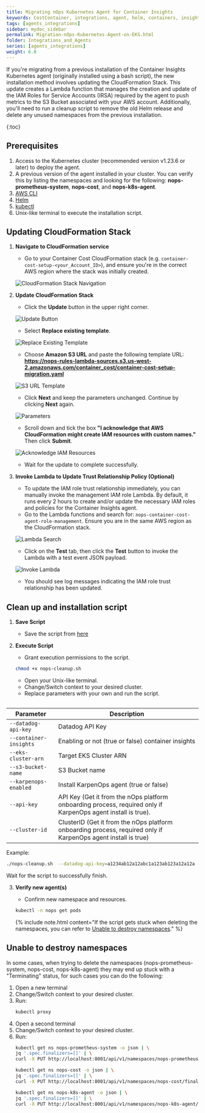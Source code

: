 ```yaml
---
title: Migrating nOps Kubernetes Agent for Container Insights
keywords: CostContainer, integrations, agent, helm, containers, insights
tags: [agents_integrations]
sidebar: mydoc_sidebar
permalink: Migration-nOps-Kubernetes-Agent-on-EKS.html
folder: Integrations_and_Agents
series: [agents_integrations]
weight: 6.0
---
```


If you're migrating from a previous installation of the Container Insights Kubernetes agent (originally installed using a bash script), the new installation method involves updating the CloudFormation Stack. This update creates a Lambda function that manages the creation and update of the IAM Roles for Service Accounts (IRSA) required by the agent to push metrics to the S3 Bucket associated with your AWS account. Additionally, you'll need to run a cleanup script to remove the old Helm release and delete any unused namespaces from the previous installation.

{:toc}

## Prerequisites 

1. Access to the Kubernetes cluster (recommended version v1.23.6 or later) to deploy the agent.
2. A previous version of the agent installed in your cluster. You can verify this by listing the namespaces and looking for the following: **nops-prometheus-system**, **nops-cost**, and **nops-k8s-agent**.
3. [AWS CLI](https://docs.aws.amazon.com/cli/latest/userguide/getting-started-install.html)
4. [Helm](https://helm.sh/)
5. [kubectl](https://kubernetes.io/docs/reference/kubectl/overview/)
6. Unix-like terminal to execute the installation script.

## Updating CloudFormation Stack

1. **Navigate to CloudFormation service**
   - Go to your Container Cost CloudFormation stack (e.g. `container-cost-setup-<your_Account_ID>`), and ensure you're in the correct AWS region where the stack was initially created.
   
   ![CloudFormation Stack Navigation](https://nops-help-site-assets.s3.amazonaws.com/images/container-insights-migration/Screenshot+2024-08-05+at+1.48.50%E2%80%AFp.m..png)

2. **Update CloudFormation Stack**
   - Click the **Update** button in the upper right corner.
   
   ![Update Button](https://nops-help-site-assets.s3.amazonaws.com/images/container-insights-migration/Screenshot+2024-08-05+at+1.49.24%E2%80%AFp.m..png)

   - Select **Replace existing template**.

   ![Replace Existing Template](https://nops-help-site-assets.s3.amazonaws.com/images/container-insights-migration/Screenshot+2024-08-05+at+1.49.49%E2%80%AFp.m..png)

   - Choose **Amazon S3 URL** and paste the following template URL: **https://nops-rules-lambda-sources.s3.us-west-2.amazonaws.com/container_cost/container-cost-setup-migration.yaml**

   ![S3 URL Template](https://nops-help-site-assets.s3.amazonaws.com/images/container-insights-migration/Screenshot+2024-08-05+at+1.50.09%E2%80%AFp.m..png)

   - Click **Next** and keep the parameters unchanged. Continue by clicking **Next** again.

   ![Parameters](https://nops-help-site-assets.s3.amazonaws.com/images/container-insights-migration/Screenshot+2024-08-05+at+1.50.33%E2%80%AFp.m..png)

   - Scroll down and tick the box **"I acknowledge that AWS CloudFormation might create IAM resources with custom names."** Then click **Submit**.

   ![Acknowledge IAM Resources](https://nops-help-site-assets.s3.amazonaws.com/images/container-insights-migration/Screenshot+2024-08-05+at+1.51.35%E2%80%AFp.m..png)

   - Wait for the update to complete successfully.

3. **Invoke Lambda to Update Trust Relationship Policy (Optional)**
   - To update the IAM role trust relationship immediately, you can manually invoke the management IAM role Lambda. By default, it runs every 2 hours to create and/or update the necessary IAM roles and policies for the Container Insights agent.
   - Go to the Lambda functions and search for: `nops-container-cost-agent-role-management`. Ensure you are in the same AWS region as the CloudFormation stack.

   ![Lambda Search](https://nops-help-site-assets.s3.amazonaws.com/images/container-insights-migration/Screenshot+2024-08-12+at+10.26.08%E2%80%AFp.m..png)

   - Click on the **Test** tab, then click the **Test** button to invoke the Lambda with a test event JSON payload.

   ![Invoke Lambda](https://nops-help-site-assets.s3.amazonaws.com/images/container-insights-migration/Screenshot+2024-08-12+at+10.25.52%E2%80%AFp.m..png)

   - You should see log messages indicating the IAM role trust relationship has been updated.

## Clean up and installation script #

1. **Save Script**
   - Save the script from [here](https://nops-help-site-assets.s3.amazonaws.com/scripts/nops-cleanup.sh)

2. **Execute Script**
   - Grant execution permissions to the script.
   ```bash
   chmod +x nops-cleanup.sh
    ```
    - Open your Unix-like terminal.
    - Change/Switch context to your desired cluster.
    - Replace parameters with your own and run the script.
    ```bash

| Parameter               | Description                                                                                     |
|-------------------------|-------------------------------------------------------------------------------------------------|
| `--datadog-api-key`      | Datadog API Key                                                                                 |
| `--container-insights`   | Enabling or not (true or false) container insights                                              |
| `--eks-cluster-arn`      | Target EKS Cluster ARN                                                                          |
| `--s3-bucket-name`       | S3 Bucket name                                                                                  |
| `--karpenops-enabled`    | Install KarpenOps agent (true or false)                                                         |
| `--api-key`              | API Key (Get it from the nOps platform onboarding process, required only if KarpenOps agent install is true). |
| `--cluster-id`           | ClusterID (Get it from the nOps platform onboarding process, required only if KarpenOps agent install is true) |


   Example:

   ```bash
   ./nops-cleanup.sh  --datadog-api-key=a1234ab12a12abc1a123ab123a12a12a --container-insights=true --eks-cluster-arn=arn:aws:eks:us-east-1:123456789101:cluster/example-cluster --s3-bucket-name=nops-container-cost-123456789101 --karpenops-enabled=true --api-key=1234.a1234a1a123ab1a01234a12a1a1ab1ab --cluster-id=a+ABC1
   ```

   Wait for the script to successfully finish.

3. **Verify new agent(s)**
    - Confirm new namespace and resources.
    ```bash
    kubectl -n nops get pods
    ```

    {% include note.html content="If the script gets stuck when deleting the namespaces, you can refer to [Unable to destroy namespaces](#unable-to-destroy-namespaces)." %}

## Unable to destroy namespaces #
In some cases, when trying to delete the namespaces (nops-prometheus-system, nops-cost, nops-k8s-agent) they may end up stuck with a "Terminating" status, for such cases you can do the following:
1. Open a new terminal
2. Change/Switch context to your desired cluster.
3. Run:
   ```bash
   kubectl proxy
   ```
4. Open a second terminal
5. Change/Switch context to your desired cluster.
6. Run:
   ```bash
   kubectl get ns nops-prometheus-system -o json | \
   jq '.spec.finalizers=[]' | \
   curl -X PUT http://localhost:8001/api/v1/namespaces/nops-prometheus-system/finalize -H "Content-Type: application/json" --data @-
   ```
   ```bash
   kubectl get ns nops-cost -o json | \
   jq '.spec.finalizers=[]' | \
   curl -X PUT http://localhost:8001/api/v1/namespaces/nops-cost/finalize -H "Content-Type: application/json" --data @-
   ```
   ```bash
   kubectl get ns nops-k8s-agent -o json | \
   jq '.spec.finalizers=[]' | \
   curl -X PUT http://localhost:8001/api/v1/namespaces/nops-k8s-agent/finalize -H "Content-Type: application/json" --data @-
   ```